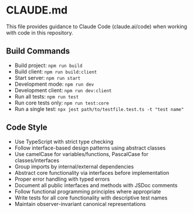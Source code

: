 # CLAUDE.md

This file provides guidance to Claude Code (claude.ai/code) when working with code in this repository.

## Build Commands
- Build project: `npm run build`
- Build client: `npm run build:client`
- Start server: `npm run start`
- Development mode: `npm run dev`
- Development client: `npm run dev:client`
- Run all tests: `npm run test`
- Run core tests only: `npm run test:core`
- Run a single test: `npx jest path/to/testfile.test.ts -t "test name"`

## Code Style
- Use TypeScript with strict type checking
- Follow interface-based design patterns using abstract classes
- Use camelCase for variables/functions, PascalCase for classes/interfaces
- Group imports by internal/external dependencies
- Abstract core functionality via interfaces before implementation
- Proper error handling with typed errors
- Document all public interfaces and methods with JSDoc comments
- Follow functional programming principles where appropriate
- Write tests for all core functionality with descriptive test names
- Maintain observer-invariant canonical representations